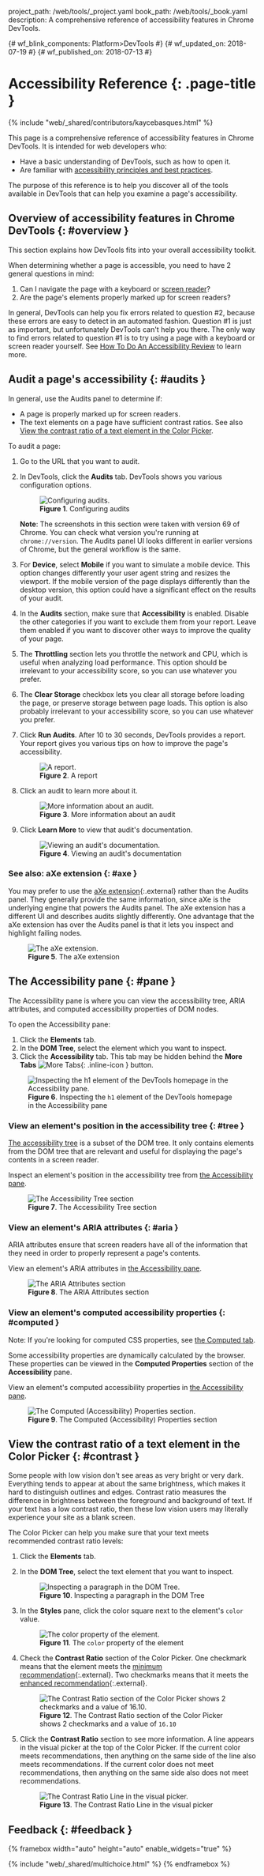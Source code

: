 project_path: /web/tools/_project.yaml
book_path: /web/tools/_book.yaml
description: A comprehensive reference of accessibility features in Chrome DevTools.

{# wf_blink_components: Platform>DevTools #}
{# wf_updated_on: 2018-07-19 #}
{# wf_published_on: 2018-07-13 #}

# Accessibility Reference {: .page-title }

{% include "web/_shared/contributors/kaycebasques.html" %}

This page is a comprehensive reference of accessibility features in Chrome DevTools.
It is intended for web developers who:

* Have a basic understanding of DevTools, such as how to open it.
* Are familiar with [accessibility principles and best practices][a11y].

[a11y]: /web/fundamentals/accessibility/

The purpose of this reference is to help you discover all of the tools available in
DevTools that can help you examine a page's accessibility.

## Overview of accessibility features in Chrome DevTools {: #overview }

This section explains how DevTools fits into your overall accessibility toolkit.

When determining whether a page is accessible, you need to have 2 general questions in mind:

1. Can I navigate the page with a keyboard or [screen reader][reader]?
1. Are the page's elements properly marked up for screen readers?

[reader]: /web/fundamentals/accessibility/semantics-builtin/#screen_readers

In general, DevTools can help you fix errors related to question #2, because these errors are
easy to detect in an automated fashion. Question #1 is just as important, but unfortunately DevTools
can't help you there. The only way to find errors related to question #1 is to try using a page
with a keyboard or screen reader yourself. See [How To Do An Accessibility Review][review]
to learn more.

[review]: /web/fundamentals/accessibility/how-to-review

## Audit a page's accessibility {: #audits }

In general, use the Audits panel to determine if:

* A page is properly marked up for screen readers.
* The text elements on a page have sufficient contrast ratios. See also [View the
  contrast ratio of a text element in the Color Picker](#contrast).

To audit a page:

1. Go to the URL that you want to audit.
1. In DevTools, click the **Audits** tab. DevTools shows you various configuration options.

     <figure>
       <img src="imgs/config.png"
            alt="Configuring audits."/>
       <figcaption>
         <b>Figure 1</b>. Configuring audits
       </figcaption>
     </figure>

     <aside class="note">
       <b>Note</b>: The screenshots in this section were taken with version 69 of Chrome. You can
       check what version you're running at <code>chrome://version</code>. The Audits panel UI looks
       different in earlier versions of Chrome, but the general workflow is the same.
     </aside>

1. For **Device**, select **Mobile** if you want to simulate a mobile device. This option changes
   differently your user agent string and resizes the viewport. If the mobile version of the page
   displays differently than the desktop version, this option could have a significant effect on
   the results of your audit.
1. In the **Audits** section, make sure that **Accessibility** is enabled. Disable the other
   categories if you want to exclude them from your report. Leave them enabled if you want to
   discover other ways to improve the quality of your page.
1. The **Throttling** section lets you throttle the network and CPU, which is useful when analyzing
   load performance. This option should be irrelevant to your accessibility score, so you can use
   whatever you prefer.
1. The **Clear Storage** checkbox lets you clear all storage before loading the page, or preserve
   storage between page loads. This option is also probably irrelevant to your accessibility score,
   so you can use whatever you prefer.
1. Click **Run Audits**. After 10 to 30 seconds, DevTools provides a report.
   Your report gives you various tips on how to improve the page's accessibility.

     <figure>
       <img src="imgs/report.png"
            alt="A report."/>
       <figcaption>
         <b>Figure 2</b>. A report
       </figcaption>
     </figure>

1. Click an audit to learn more about it.

     <figure>
       <img src="imgs/attributes.png"
            alt="More information about an audit."/>
       <figcaption>
         <b>Figure 3</b>. More information about an audit
       </figcaption>
     </figure>

1. Click **Learn More** to view that audit's documentation.

     <figure>
       <img src="imgs/documentation.png"
            alt="Viewing an audit's documentation."/>
       <figcaption>
         <b>Figure 4</b>. Viewing an audit's documentation
       </figcaption>
     </figure>

### See also: aXe extension {: #axe }

You may prefer to use the [aXe extension][aXe]{:.external} rather than the Audits panel.
They generally provide the same information, since aXe is the underlying engine that powers the
Audits panel. The aXe extension has a different UI and describes audits slightly differently.
One advantage that the aXe extension has over the Audits panel is that it lets you inspect and
highlight failing nodes.

[aXe]: https://chrome.google.com/webstore/detail/axe/lhdoppojpmngadmnindnejefpokejbdd?hl=en-US

<figure>
  <img src="imgs/aXe.png"
       alt="The aXe extension."/>
  <figcaption>
    <b>Figure 5</b>. The aXe extension
  </figcaption>
</figure>

## The Accessibility pane {: #pane }

The Accessibility pane is where you can view the accessibility tree, ARIA attributes, and
computed accessibility properties of DOM nodes.

To open the Accessibility pane:

1. Click the **Elements** tab.
1. In the **DOM Tree**, select the element which you want to inspect.
1. Click the **Accessibility** tab. This tab may be hidden behind the **More Tabs**
   ![More Tabs](/web/tools/chrome-devtools/images/shared/more-tabs.png){: .inline-icon }
   button.

<figure>
  <img src="imgs/a11y-pane.png"
       alt="Inspecting the h1 element of the DevTools homepage in the Accessibility pane."/>
  <figcaption>
    <b>Figure 6</b>. Inspecting the <code>h1</code> element of the DevTools homepage in the
    Accessibility pane
  </figcaption>
</figure>

### View an element's position in the accessibility tree {: #tree }

[The accessibility tree][tree] is a subset of the DOM tree. It only contains elements from
the DOM tree that are relevant and useful for displaying the page's contents in a screen reader.

Inspect an element's position in the accessibility tree from [the Accessibility pane](#pane).

<figure>
  <img src="imgs/a11y-tree.png"
       alt="The Accessibility Tree section"/>
  <figcaption>
    <b>Figure 7</b>. The Accessibility Tree section
  </figcaption>
</figure>

[tree]: /web/fundamentals/accessibility/semantics-builtin/the-accessibility-tree

### View an element's ARIA attributes {: #aria }

ARIA attributes ensure that screen readers have all of the information that they need in order
to properly represent a page's contents.

View an element's ARIA attributes in [the Accessibility pane](#pane).

<figure>
  <img src="imgs/aria.png"
       alt="The ARIA Attributes section"/>
  <figcaption>
    <b>Figure 8</b>. The ARIA Attributes section
  </figcaption>
</figure>

### View an element's computed accessibility properties {: #computed }

Note: If you're looking for computed CSS properties, see [the Computed tab][CSS].

[CSS]: /web/tools/chrome-devtools/css/reference#computed

Some accessibility properties are dynamically calculated by the browser. These properties
can be viewed in the **Computed Properties** section of the **Accessibility** pane.

View an element's computed accessibility properties in [the Accessibility pane](#pane).

<figure>
  <img src="imgs/computed-a11y.png"
       alt="The Computed (Accessibility) Properties section."/>
  <figcaption>
    <b>Figure 9</b>. The Computed (Accessibility) Properties section
  </figcaption>
</figure>

## View the contrast ratio of a text element in the Color Picker {: #contrast }

Some people with low vision don't see areas as very bright or very dark. Everything tends to
appear at about the same brightness, which makes it hard to distinguish outlines and edges.
Contrast ratio measures the difference in brightness between the foreground and background
of text. If your text has a low contrast ratio, then these low vision users may literally
experience your site as a blank screen.

The Color Picker can help you make sure that your text meets recommended contrast ratio
levels:

1. Click the **Elements** tab.
1. In the **DOM Tree**, select the text element that you want to inspect.

     <figure>
       <img src="imgs/inspect.png"
            alt="Inspecting a paragraph in the DOM Tree."/>
       <figcaption>
         <b>Figure 10</b>. Inspecting a paragraph in the DOM Tree
       </figcaption>
     </figure>

1. In the **Styles** pane, click the color square next to the element's `color` value.

     <figure>
       <img src="imgs/color.png"
            alt="The color property of the element."/>
       <figcaption>
         <b>Figure 11</b>. The <code>color</code> property of the element
       </figcaption>
     </figure>

1. Check the **Contrast Ratio** section of the Color Picker. One checkmark means that
   the element meets the [minimum recommendation][minimum]{:.external}.
   Two checkmarks means that it meets the [enhanced recommendation][enhanced]{:.external}.

     <figure>
       <img src="imgs/color-picker.png"
            alt="The Contrast Ratio section of the Color Picker shows 2 checkmarks and a
                 value of 16.10."/>
       <figcaption>
         <b>Figure 12</b>. The Contrast Ratio section of the Color Picker shows 2 checkmarks
         and a value of <code>16.10</code>
       </figcaption>
     </figure>

1. Click the **Contrast Ratio** section to see more information. A line appears in the visual
   picker at the top of the Color Picker. If the current color meets recommendations, then
   anything on the same side of the line also meets recommendations. If the current color does
   not meet recommendations, then anything on the same side also does not meet recommendations.

     <figure>
       <img src="imgs/contrast-ratio-line.png"
            alt="The Contrast Ratio Line in the visual picker."/>
       <figcaption>
         <b>Figure 13</b>. The Contrast Ratio Line in the visual picker
       </figcaption>
     </figure>

[minimum]: https://www.w3.org/WAI/WCAG21/quickref/#contrast-minimum
[enhanced]: https://www.w3.org/WAI/WCAG21/quickref/#contrast-enhanced

## Feedback {: #feedback }

{% framebox width="auto" height="auto" enable_widgets="true" %}
<script>
var label = '/web/tools/chrome-devtools/accessibility/reference';
var title = '[feedback] ' + label;
var url = 'https://github.com/google/webfundamentals/issues/new?title=' + title;
var link = '<a href="' + url + '">open an issue</a>';
var response = 'Thanks for the feedback. Please ' + link + ' and tell us how we can improve.';
var feedback = {
  category: "Helpful",
  question: "Was this page helpful?",
  choices: [
    {
      button: {
        text: "Yes"
      },
      response: response,
      analytics: {
        label: label,
        value: 1
      }
    },
    {
      button: {
        text: "No"
      },
      response: response,
      analytics: {
        label: label,
        value: 0
      }
    }
  ]
};
</script>
{% include "web/_shared/multichoice.html" %}
{% endframebox %}
